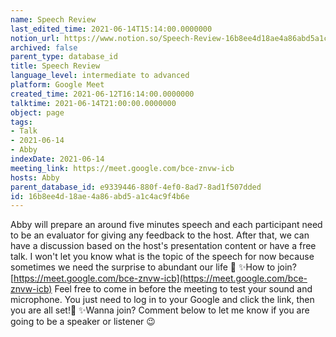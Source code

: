 ```yaml
---
name: Speech Review
last_edited_time: 2021-06-14T15:14:00.0000000
notion_url: https://www.notion.so/Speech-Review-16b8ee4d18ae4a86abd5a1c4ac9f4b6e
archived: false
parent_type: database_id
title: Speech Review
language_level: intermediate to advanced
platform: Google Meet
created_time: 2021-06-12T16:14:00.0000000
talktime: 2021-06-14T21:00:00.0000000
object: page
tags:
- Talk
- 2021-06-14
- Abby
indexDate: 2021-06-14
meeting_link: https://meet.google.com/bce-znvw-icb
hosts: Abby
parent_database_id: e9339446-880f-4ef0-8ad7-8ad1f507dded
id: 16b8ee4d-18ae-4a86-abd5-a1c4ac9f4b6e
---
```


Abby will prepare an around five minutes speech and each participant need to be an evaluator for giving any feedback to the host. After that, we can have a discussion based on the host's presentation content or have a free talk. I won't let you know what is the topic of the speech for now because sometimes we need the surprise to abundant our life 🥰
✨How to join?
 [https://meet.google.com/bce-znvw-icb](https://meet.google.com/bce-znvw-icb) 
Feel free to come in before the meeting to test your sound and microphone. You just need to log in to your Google and click the link, then you are all set!🥳 
✨Wanna join?
Comment below to let me know if you are going to be a speaker or listener 😉

